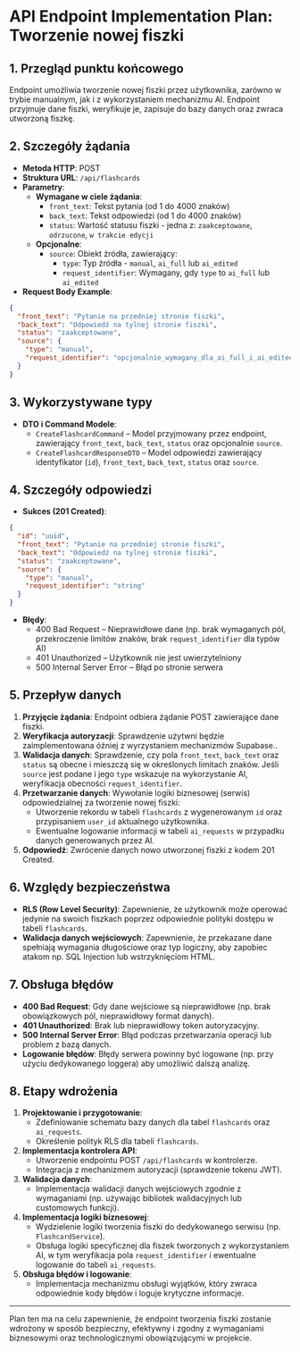 # API Endpoint Implementation Plan: Tworzenie nowej fiszki

## 1. Przegląd punktu końcowego
Endpoint umożliwia tworzenie nowej fiszki przez użytkownika, zarówno w trybie manualnym, jak i z wykorzystaniem mechanizmu AI. Endpoint przyjmuje dane fiszki, weryfikuje je, zapisuje do bazy danych oraz zwraca utworzoną fiszkę.

## 2. Szczegóły żądania
- **Metoda HTTP**: POST
- **Struktura URL**: `/api/flashcards`
- **Parametry**:
  - **Wymagane w ciele żądania**:
    - `front_text`: Tekst pytania (od 1 do 4000 znaków)
    - `back_text`: Tekst odpowiedzi (od 1 do 4000 znaków)
    - `status`: Wartość statusu fiszki - jedna z: `zaakceptowane`, `odrzucone`, `w trakcie edycji`
  - **Opcjonalne**:
    - `source`: Obiekt źródła, zawierający:
      - `type`: Typ źródła - `manual`, `ai_full` lub `ai_edited`
      - `request_identifier`: Wymagany, gdy `type` to `ai_full` lub `ai_edited`
- **Request Body Example**:
```json
{
  "front_text": "Pytanie na przedniej stronie fiszki",
  "back_text": "Odpowiedź na tylnej stronie fiszki",
  "status": "zaakceptowane",
  "source": {
    "type": "manual",
    "request_identifier": "opcjonalnie_wymagany_dla_ai_full_i_ai_edited"
  }
}
```

## 3. Wykorzystywane typy
- **DTO i Command Modele**:
  - `CreateFlashcardCommand` – Model przyjmowany przez endpoint, zawierający `front_text`, `back_text`, `status` oraz opcjonalnie `source`.
  - `CreateFlashcardResponseDTO` – Model odpowiedzi zawierający identyfikator (`id`), `front_text`, `back_text`, `status` oraz `source`.

## 4. Szczegóły odpowiedzi
- **Sukces (201 Created)**:
```json
{
  "id": "uuid",
  "front_text": "Pytanie na przedniej stronie fiszki",
  "back_text": "Odpowiedź na tylnej stronie fiszki",
  "status": "zaakceptowane",
  "source": {
    "type": "manual",
    "request_identifier": "string"
  }
}
```
- **Błędy**:
  - 400 Bad Request – Nieprawidłowe dane (np. brak wymaganych pól, przekroczenie limitów znaków, brak `request_identifier` dla typów AI)
  - 401 Unauthorized – Użytkownik nie jest uwierzytelniony
  - 500 Internal Server Error – Błąd po stronie serwera

## 5. Przepływ danych
1. **Przyjęcie żądania**: Endpoint odbiera żądanie POST zawierające dane fiszki.
2. **Weryfikacja autoryzacji**: Sprawdzenie użytwni będzie zaimplementowana óźniej z wyrzystaniem mechanizmów Supabase..
3. **Walidacja danych**: Sprawdzenie, czy pola `front_text`, `back_text` oraz `status` są obecne i mieszczą się w określonych limitach znaków. Jeśli `source` jest podane i jego `type` wskazuje na wykorzystanie AI, weryfikacja obecności `request_identifier`.
4. **Przetwarzanie danych**: Wywołanie logiki biznesowej (serwis) odpowiedzialnej za tworzenie nowej fiszki:
   - Utworzenie rekordu w tabeli `flashcards` z wygenerowanym `id` oraz przypisaniem `user_id` aktualnego użytkownika.
   - Ewentualne logowanie informacji w tabeli `ai_requests` w przypadku danych generowanych przez AI.
5. **Odpowiedź**: Zwrócenie danych nowo utworzonej fiszki z kodem 201 Created.

## 6. Względy bezpieczeństwa
- **RLS (Row Level Security)**: Zapewnienie, że użytkownik może operować jedynie na swoich fiszkach poprzez odpowiednie polityki dostępu w tabeli `flashcards`.
- **Walidacja danych wejściowych**: Zapewnienie, że przekazane dane spełniają wymagania długościowe oraz typ logiczny, aby zapobiec atakom np. SQL Injection lub wstrzyknięciom HTML.

## 7. Obsługa błędów
- **400 Bad Request**: Gdy dane wejściowe są nieprawidłowe (np. brak obowiązkowych pól, nieprawidłowy format danych).
- **401 Unauthorized**: Brak lub nieprawidłowy token autoryzacyjny.
- **500 Internal Server Error**: Błąd podczas przetwarzania operacji lub problem z bazą danych.
- **Logowanie błędów**: Błędy serwera powinny być logowane (np. przy użyciu dedykowanego loggera) aby umożliwić dalszą analizę.

## 8. Etapy wdrożenia
1. **Projektowanie i przygotowanie**:
   - Zdefiniowanie schematu bazy danych dla tabel `flashcards` oraz `ai_requests`.
   - Określenie polityk RLS dla tabeli `flashcards`.
2. **Implementacja kontrolera API**:
   - Utworzenie endpointu POST `/api/flashcards` w kontrolerze.
   - Integracja z mechanizmem autoryzacji (sprawdzenie tokenu JWT).
3. **Walidacja danych**:
   - Implementacja walidacji danych wejściowych zgodnie z wymaganiami (np. używając bibliotek walidacyjnych lub customowych funkcji).
4. **Implementacja logiki biznesowej**:
   - Wydzielenie logiki tworzenia fiszki do dedykowanego serwisu (np. `FlashcardService`).
   - Obsługa logiki specyficznej dla fiszek tworzonych z wykorzystaniem AI, w tym weryfikacja pola `request_identifier` i ewentualne logowanie do tabeli `ai_requests`.
5. **Obsługa błędów i logowanie**:
   - Implementacja mechanizmu obsługi wyjątków, który zwraca odpowiednie kody błędów i loguje krytyczne informacje.

---

Plan ten ma na celu zapewnienie, że endpoint tworzenia fiszki zostanie wdrożony w sposób bezpieczny, efektywny i zgodny z wymaganiami biznesowymi oraz technologicznymi obowiązującymi w projekcie. 